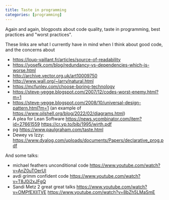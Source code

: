 ```yaml
---
title: Taste in programming
categories: [programming]
---
```


Again and again, blogposts about code quality, taste in programming,
best practices and "worst practices".

These links are what I currently have in mind when I think about good code, and the concerns about

- https://loup-vaillant.fr/articles/source-of-readability
- https://yosefk.com/blog/redundancy-vs-dependencies-which-is-worse.html
- http://archive.vector.org.uk/art10009750
- http://www.wall.org/~larry/natural.html
- https://mcfunley.com/choose-boring-technology
- https://steve-yegge.blogspot.com/2007/12/codes-worst-enemy.html?m=1
- https://steve-yegge.blogspot.com/2008/10/universal-design-pattern.html?m=1 (an example of https://www.oilshell.org/blog/2022/02/diagrams.html)
- A plea for Lean Software https://news.ycombinator.com/item?id=27661559 https://cr.yp.to/bib/1995/wirth.pdf
- pg https://www.paulgraham.com/taste.html
- Dewey vs Izzy: https://www.dyalog.com/uploads/documents/Papers/declarative_prog.pdf

And some talks:
- michael feathers unconditional code https://www.youtube.com/watch?v=AnZ0uTOerUI
- avdi grimm confident code https://www.youtube.com/watch?v=T8J0j2xJFgQ
- Sandi Metz 2 great great talks https://www.youtube.com/watch?v=OMPfEXIlTVE https://www.youtube.com/watch?v=8bZh5LMaSmE
